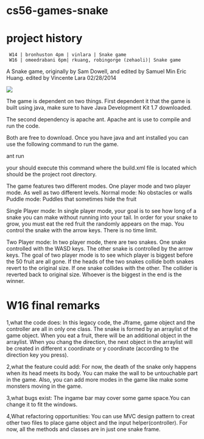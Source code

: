 cs56-games-snake
================

project history
===============
```
 W14 | bronhuston 4pm | vinlara | Snake game
 W16 | omeedrabani 6pm| rkuang, robingorge (zehaoli)| Snake game
```

A Snake game, originally by Sam Dowell, and edited by Samuel Min Eric Huang.
edited by Vincente Lara 02/28/2014 

![](http://i.imgur.com/dwAqko6.png)

The game is dependent on two things. 
First dependent it that the game is built using java, 
make sure to have Java Development Kit 1.7 downloaded.

The second dependency is apache ant.
Apache ant is use to compile and run the code.

Both are free to download.
Once you have java and ant installed 
you can use the following command to run the game.

ant run

your should execute this command where the build.xml
file is located which should be the project root directory.

The game features two different modes. 
One player mode and two player mode. As well as two different levels. 
Normal mode: No obstacles or walls
Puddle mode: Puddles that sometimes hide the fruit

Single Player mode:
In single player mode, your goal is to see how long of a snake you can make
without running into your tail. In order for your snake to grow,
you must eat the red fruit the randomly appears on the map.
You control the snake with the arrow keys. There is no time limit.

Two Player mode:
In two player mode, there are two snakes.
One snake controlled with the WASD keys.
The other snake is controlled by the arrow keys.
The goal of two player mode is to see which player is biggest before the
50 fruit are all gone.
If the heads of the two snakes collide both snakes revert to the original size.
If one snake collides with the other. The collider is reverted back to 
original size. Whoever is the biggest in the end is the winner.


W16 final remarks
=================

1,what the code does: 
In this legacy code, the Jframe, game object and the controller are all in only one class. The snake is formed by an arraylist of the game object. When you eat a fruit, there will be an additional object in the arraylist. When you chang the direction, the next object in the arraylist will be created in different x coordinate or y coordinate (according to the direction key you press).

2,what the feature could add: 
For now, the death of the snake only happens when its head meets its body. You can make the wall to be untouchable part in the game.
Also, you can add more modes in the game like make some monsters moving in the game.

3,what bugs exist: 
The ingame bar may cover some game space.You can change it to fit the windows.

4,What refactoring opportunities: 
You can use MVC design pattern to creat other two files to place game object and the input helper(controller). For now, all the methods and classes are in just one snake frame.

  



